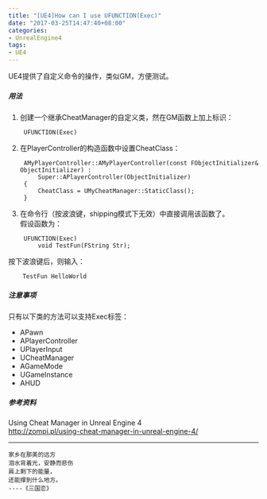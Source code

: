 ```yaml
---
title: "[UE4]How can I use UFUNCTION(Exec)"
date: "2017-03-25T14:47:40+08:00"
categories:
- UnrealEngine4
tags:
- UE4
---
```


UE4提供了自定义命令的操作，类似GM，方便测试。

##### 用法
1. 创建一个继承CheatManager的自定义类，然在GM函数上加上标识：

        UFUNCTION(Exec)
    
2. 在PlayerController的构造函数中设置CheatClass：

        AMyPlayerController::AMyPlayerController(const FObjectInitializer& ObjectInitializer) :
            Super::APlayerController(ObjectInitializer)
        {
            CheatClass = UMyCheatManager::StaticClass();
        }

3. 在命令行（按波浪键，shipping模式下无效）中直接调用该函数了。  
假设函数为：

        UFUNCTION(Exec)
            void TestFun(FString Str);
按下波浪键后，则输入：

        TestFun HelloWorld

##### 注意事项
只有以下类的方法可以支持Exec标签：

+ APawn
+ APlayerController
+ UPlayerInput
+ UCheatManager
+ AGameMode
+ UGameInstance
+ AHUD

##### 参考资料
Using Cheat Manager in Unreal Engine 4  
http://zompi.pl/using-cheat-manager-in-unreal-engine-4/

***
`家乡在那美的远方`  
`泪水背着光，安静而悲伤`  
`肩上剩下的能量，`  
`还能撑到什么地方。`  
`----《三国恋》`